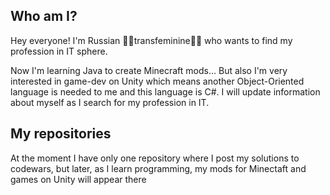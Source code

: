 ## Who am I?
Hey everyone! I'm Russian 🏳️‍⚧️transfeminine🏳️‍⚧️ who wants to find my profession in IT sphere.

Now I'm learning Java to create Minecraft mods...
But also I'm very interested in game-dev on Unity which means another Object-Oriented language is needed to me and this language is C#.
I will update information about myself as I search for my profession in IT.

## My repositories
At the moment I have only one repository where I post my solutions to codewars,
but later, as I learn programming, my mods for Minectaft and games on Unity will appear there
